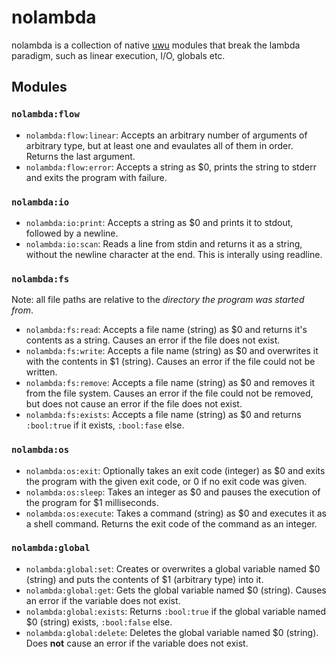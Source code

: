 # nolambda
nolambda is a collection of native [uwu](https://github.com/EliasFleckenstein03/uwulang) modules that break the lambda paradigm, such as linear execution, I/O, globals etc.

## Modules

### `nolambda:flow`

- `nolambda:flow:linear`: Accepts an arbitrary number of arguments of arbitrary type, but at least one and evaulates all of them in order. Returns the last argument.
- `nolambda:flow:error`: Accepts a string as $0, prints the string to stderr and exits the program with failure.

### `nolambda:io`

- `nolambda:io:print`: Accepts a string as $0 and prints it to stdout, followed by a newline.
- `nolambda:io:scan`: Reads a line from stdin and returns it as a string, without the newline character at the end. This is interally using readline.

### `nolambda:fs`

Note: all file paths are relative to the _directory the program was started from_.

- `nolambda:fs:read`: Accepts a file name (string) as $0 and returns it's contents as a string. Causes an error if the file does not exist.
- `nolambda:fs:write`: Accepts a file name (string) as $0 and overwrites it with the contents in $1 (string). Causes an error if the file could not be written.
- `nolambda:fs:remove`: Accepts a file name (string) as $0 and removes it from the file system. Causes an error if the file could not be removed, but does not cause an error if the file does not exist.
- `nolambda:fs:exists`: Accepts a file name (string) as $0 and returns `:bool:true` if it exists, `:bool:fase` else.

### `nolambda:os`

- `nolambda:os:exit`: Optionally takes an exit code (integer) as $0 and exits the program with the given exit code, or 0 if no exit code was given.
- `nolambda:os:sleep`: Takes an integer as $0 and pauses the execution of the program for $1 milliseconds.
- `nolambda:os:execute`: Takes a command (string) as $0 and executes it as a shell command. Returns the exit code of the command as an integer.

### `nolambda:global`

- `nolambda:global:set`: Creates or overwrites a global variable named $0 (string) and puts the contents of $1 (arbitrary type) into it.
- `nolambda:global:get`: Gets the global variable named $0 (string). Causes an error if the variable does not exist.
- `nolambda:global:exists`: Returns `:bool:true` if the global variable named $0 (string) exists, `:bool:false` else.
- `nolambda:global:delete`: Deletes the global variable named $0 (string). Does **not** cause an error if the variable does not exist.
